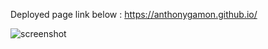 Deployed page link below :
https://anthonygamon.github.io/



![screenshot](https://user-images.githubusercontent.com/68041150/94221795-6f686300-feb1-11ea-9465-68ca5a9afcda.png)

